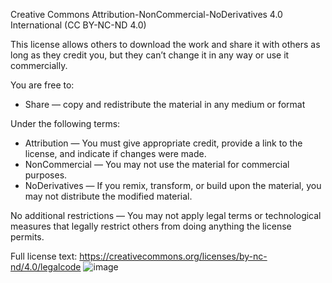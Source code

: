 Creative Commons Attribution-NonCommercial-NoDerivatives 4.0 International (CC BY-NC-ND 4.0)

This license allows others to download the work and share it with others as long as they credit you, but they can’t change it in any way or use it commercially.

You are free to:
- Share — copy and redistribute the material in any medium or format

Under the following terms:
- Attribution — You must give appropriate credit, provide a link to the license, and indicate if changes were made.
- NonCommercial — You may not use the material for commercial purposes.
- NoDerivatives — If you remix, transform, or build upon the material, you may not distribute the modified material.

No additional restrictions — You may not apply legal terms or technological measures that legally restrict others from doing anything the license permits.

Full license text: https://creativecommons.org/licenses/by-nc-nd/4.0/legalcode
![image](https://github.com/user-attachments/assets/afe4be35-0fac-49e4-b3cd-9c32e97a37d6)
